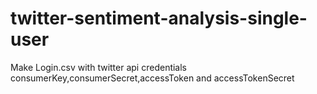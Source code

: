 # twitter-sentiment-analysis-single-user
Make Login.csv with twitter api credentials <br>
consumerKey,consumerSecret,accessToken and accessTokenSecret
